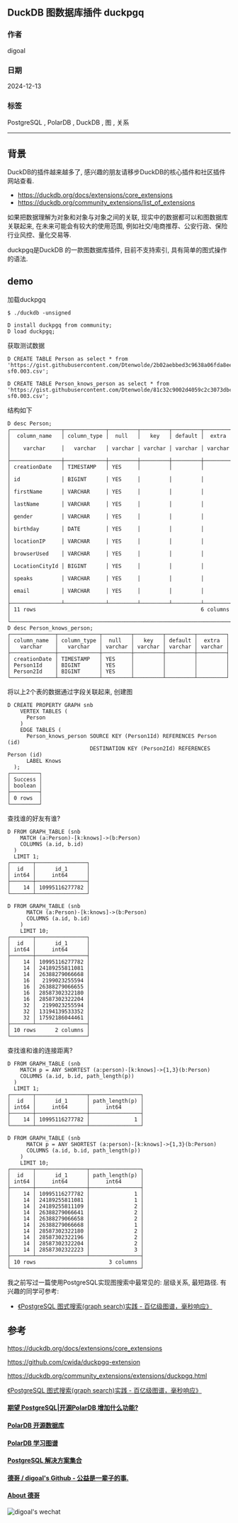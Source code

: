 ## DuckDB 图数据库插件 duckpgq      
                        
### 作者                        
digoal                        
                        
### 日期                        
2024-12-13                        
                        
### 标签                        
PostgreSQL , PolarDB , DuckDB , 图 , 关系       
                   
----                   
                    
## 背景     
DuckDB的插件越来越多了, 感兴趣的朋友请移步DuckDB的核心插件和社区插件网站查看.  
- https://duckdb.org/docs/extensions/core_extensions  
- https://duckdb.org/community_extensions/list_of_extensions  
  
如果把数据理解为对象和对象与对象之间的关联, 现实中的数据都可以和图数据库关联起来, 在未来可能会有较大的使用范围, 例如社交/电商推荐、公安行政、保险行业风控、量化交易等.    
  
duckpgq是DuckDB 的一款图数据库插件, 目前不支持索引, 具有简单的图式操作的语法.    
  
## demo  
加载duckpgq  
```  
$ ./duckdb -unsigned  
  
D install duckpgq from community;  
D load duckpgq;   
```  
  
获取测试数据  
```  
D CREATE TABLE Person as select * from 'https://gist.githubusercontent.com/Dtenwolde/2b02aebbed3c9638a06fda8ee0088a36/raw/8c4dc551f7344b12eaff2d1438c9da08649d00ec/person-sf0.003.csv';  
  
D CREATE TABLE Person_knows_person as select * from 'https://gist.githubusercontent.com/Dtenwolde/81c32c9002d4059c2c3073dbca155275/raw/8b440e810a48dcaa08c07086e493ec0e2ec6b3cb/person_knows_person-sf0.003.csv';  
```  
  
结构如下  
```  
D desc Person;  
┌────────────────┬─────────────┬─────────┬─────────┬─────────┬─────────┐  
│  column_name   │ column_type │  null   │   key   │ default │  extra  │  
│    varchar     │   varchar   │ varchar │ varchar │ varchar │ varchar │  
├────────────────┼─────────────┼─────────┼─────────┼─────────┼─────────┤  
│ creationDate   │ TIMESTAMP   │ YES     │         │         │         │  
│ id             │ BIGINT      │ YES     │         │         │         │  
│ firstName      │ VARCHAR     │ YES     │         │         │         │  
│ lastName       │ VARCHAR     │ YES     │         │         │         │  
│ gender         │ VARCHAR     │ YES     │         │         │         │  
│ birthday       │ DATE        │ YES     │         │         │         │  
│ locationIP     │ VARCHAR     │ YES     │         │         │         │  
│ browserUsed    │ VARCHAR     │ YES     │         │         │         │  
│ LocationCityId │ BIGINT      │ YES     │         │         │         │  
│ speaks         │ VARCHAR     │ YES     │         │         │         │  
│ email          │ VARCHAR     │ YES     │         │         │         │  
├────────────────┴─────────────┴─────────┴─────────┴─────────┴─────────┤  
│ 11 rows                                                    6 columns │  
└──────────────────────────────────────────────────────────────────────┘  
D desc Person_knows_person;  
┌──────────────┬─────────────┬─────────┬─────────┬─────────┬─────────┐  
│ column_name  │ column_type │  null   │   key   │ default │  extra  │  
│   varchar    │   varchar   │ varchar │ varchar │ varchar │ varchar │  
├──────────────┼─────────────┼─────────┼─────────┼─────────┼─────────┤  
│ creationDate │ TIMESTAMP   │ YES     │         │         │         │  
│ Person1Id    │ BIGINT      │ YES     │         │         │         │  
│ Person2Id    │ BIGINT      │ YES     │         │         │         │  
└──────────────┴─────────────┴─────────┴─────────┴─────────┴─────────┘  
```  
  
将以上2个表的数据通过字段关联起来, 创建图  
```  
D CREATE PROPERTY GRAPH snb  
    VERTEX TABLES (  
      Person  
    )  
    EDGE TABLES (  
      Person_knows_person SOURCE KEY (Person1Id) REFERENCES Person (id)  
                          DESTINATION KEY (Person2Id) REFERENCES Person (id)  
      LABEL Knows  
  );  
┌─────────┐  
│ Success │  
│ boolean │  
├─────────┤  
│ 0 rows  │  
└─────────┘  
```  
  
  
查找谁的好友有谁?  
```  
D FROM GRAPH_TABLE (snb  
    MATCH (a:Person)-[k:knows]->(b:Person)  
    COLUMNS (a.id, b.id)  
  )  
  LIMIT 1;  
┌───────┬────────────────┐  
│  id   │      id_1      │  
│ int64 │     int64      │  
├───────┼────────────────┤  
│    14 │ 10995116277782 │  
└───────┴────────────────┘  
  
D FROM GRAPH_TABLE (snb  
      MATCH (a:Person)-[k:knows]->(b:Person)  
      COLUMNS (a.id, b.id)  
    )  
    LIMIT 10;  
┌───────┬────────────────┐  
│  id   │      id_1      │  
│ int64 │     int64      │  
├───────┼────────────────┤  
│    14 │ 10995116277782 │  
│    14 │ 24189255811081 │  
│    14 │ 26388279066668 │  
│    16 │  2199023255594 │  
│    16 │ 26388279066655 │  
│    16 │ 28587302322180 │  
│    16 │ 28587302322204 │  
│    32 │  2199023255594 │  
│    32 │ 13194139533352 │  
│    32 │ 17592186044461 │  
├───────┴────────────────┤  
│ 10 rows      2 columns │  
└────────────────────────┘  
```  
  
查找谁和谁的连接距离?  
```  
D FROM GRAPH_TABLE (snb   
    MATCH p = ANY SHORTEST (a:person)-[k:knows]->{1,3}(b:Person)   
    COLUMNS (a.id, b.id, path_length(p))  
  )   
  LIMIT 1;  
┌───────┬────────────────┬────────────────┐  
│  id   │      id_1      │ path_length(p) │  
│ int64 │     int64      │     int64      │  
├───────┼────────────────┼────────────────┤  
│    14 │ 10995116277782 │              1 │  
└───────┴────────────────┴────────────────┘  
  
D FROM GRAPH_TABLE (snb   
      MATCH p = ANY SHORTEST (a:person)-[k:knows]->{1,3}(b:Person)   
      COLUMNS (a.id, b.id, path_length(p))  
    )   
    LIMIT 10;  
┌───────┬────────────────┬────────────────┐  
│  id   │      id_1      │ path_length(p) │  
│ int64 │     int64      │     int64      │  
├───────┼────────────────┼────────────────┤  
│    14 │ 10995116277782 │              1 │  
│    14 │ 24189255811081 │              1 │  
│    14 │ 24189255811109 │              2 │  
│    14 │ 26388279066641 │              2 │  
│    14 │ 26388279066658 │              2 │  
│    14 │ 26388279066668 │              1 │  
│    14 │ 28587302322180 │              2 │  
│    14 │ 28587302322196 │              2 │  
│    14 │ 28587302322204 │              2 │  
│    14 │ 28587302322223 │              3 │  
├───────┴────────────────┴────────────────┤  
│ 10 rows                       3 columns │  
└─────────────────────────────────────────┘  
```  
  
我之前写过一篇使用PostgreSQL实现图搜索中最常见的: 层级关系, 最短路径. 有兴趣的同学可参考:  
- [《PostgreSQL 图式搜索(graph search)实践 - 百亿级图谱，毫秒响应》](../201801/20180102_04.md)    
  
## 参考  
https://duckdb.org/docs/extensions/core_extensions  
  
https://github.com/cwida/duckpgq-extension  
  
https://duckdb.org/community_extensions/extensions/duckpgq.html  
  
[《PostgreSQL 图式搜索(graph search)实践 - 百亿级图谱，毫秒响应》](../201801/20180102_04.md)    
  
  
#### [期望 PostgreSQL|开源PolarDB 增加什么功能?](https://github.com/digoal/blog/issues/76 "269ac3d1c492e938c0191101c7238216")
  
  
#### [PolarDB 开源数据库](https://openpolardb.com/home "57258f76c37864c6e6d23383d05714ea")
  
  
#### [PolarDB 学习图谱](https://www.aliyun.com/database/openpolardb/activity "8642f60e04ed0c814bf9cb9677976bd4")
  
  
#### [PostgreSQL 解决方案集合](../201706/20170601_02.md "40cff096e9ed7122c512b35d8561d9c8")
  
  
#### [德哥 / digoal's Github - 公益是一辈子的事.](https://github.com/digoal/blog/blob/master/README.md "22709685feb7cab07d30f30387f0a9ae")
  
  
#### [About 德哥](https://github.com/digoal/blog/blob/master/me/readme.md "a37735981e7704886ffd590565582dd0")
  
  
![digoal's wechat](../pic/digoal_weixin.jpg "f7ad92eeba24523fd47a6e1a0e691b59")
  
